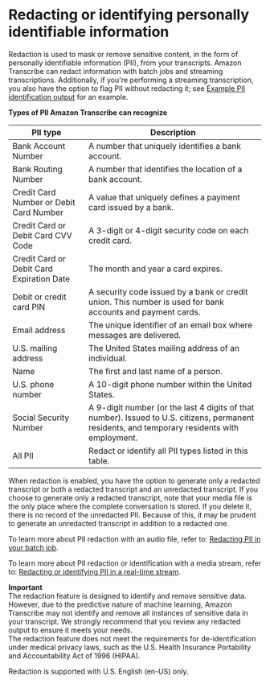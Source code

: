 # Redacting or identifying personally identifiable information<a name="pii-redaction"></a>

Redaction is used to mask or remove sensitive content, in the form of personally identifiable information \(PII\), from your transcripts\. Amazon Transcribe can redact information with batch jobs and streaming transcriptions\. Additionally, if you're performing a streaming transcription, you also have the option to flag PII without redacting it; see [Example PII identification output](pii-redaction-output.md#pii-redaction-output-id) for an example\.


**Types of PII Amazon Transcribe can recognize**  

| PII type | Description | 
| --- | --- | 
| Bank Account Number | A number that uniquely identifies a bank account\. | 
| Bank Routing Number | A number that identifies the location of a bank account\. | 
| Credit Card Number or Debit Card Number | A value that uniquely defines a payment card issued by a bank\. | 
| Credit Card or Debit Card CVV Code |  A 3\-digit or 4\-digit security code on each credit card\. | 
| Credit Card or Debit Card Expiration Date | The month and year a card expires\. | 
|  Debit or credit card PIN  |  A security code issued by a bank or credit union\. This number is used for bank accounts and payment cards\.  | 
| Email address | The unique identifier of an email box where messages are delivered\. | 
| U\.S\. mailing address | The United States mailing address of an individual\. | 
| Name | The first and last name of a person\. | 
| U\.S\. phone number | A 10\-digit phone number within the United States\.  | 
| Social Security Number | A 9\-digit number \(or the last 4 digits of that number\)\. Issued to U\.S\. citizens, permanent residents, and temporary residents with employment\. | 
| All PII | Redact or identify all PII types listed in this table\. | 

When redaction is enabled, you have the option to generate only a redacted transcript or both a redacted transcript and an unredacted transcript\. If you choose to generate only a redacted transcript, note that your media file is the only place where the complete conversation is stored\. If you delete it, there is no record of the unredacted PII\. Because of this, it may be prudent to generate an unredacted transcript in addition to a redacted one\.

To learn more about PII redaction with an audio file, refer to: [Redacting PII in your batch job](pii-redaction-batch.md)\.

To learn more about PII redaction or identification with a media stream, refer to: [Redacting or identifying PII in a real\-time stream](pii-redaction-stream.md)\.

**Important**  
The redaction feature is designed to identify and remove sensitive data\. However, due to the predictive nature of machine learning, Amazon Transcribe may not identify and remove all instances of sensitive data in your transcript\. We strongly recommend that you review any redacted output to ensure it meets your needs\.  
The redaction feature does not meet the requirements for de\-identification under medical privacy laws, such as the U\.S\. Health Insurance Portability and Accountability Act of 1996 \(HIPAA\)\.

Redaction is supported with U\.S\. English \(en\-US\) only\.